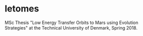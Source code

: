 # letomes
MSc Thesis "Low Energy Transfer Orbits to Mars using Evolution Strategies" at the Technical University of Denmark, Spring 2018.
